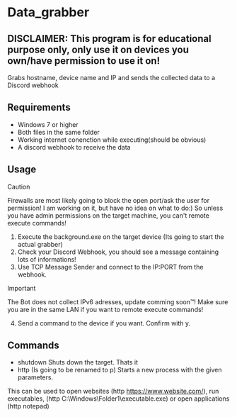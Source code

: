 # Data_grabber
## DISCLAIMER: This program is for educational purpose only, only use it on devices you own/have permission to use it on!
Grabs hostname, device name and IP and sends the collected data to a Discord webhook
## Requirements
- Windows 7 or higher
- Both files in the same folder
- Working internet conenction while executing(should be obvious)
-  A discord webhook to receive the data
## Usage
> [!CAUTION]
> Firewalls are most likely going to block the open port/ask the user for permission!
> I am working on it, but have no idea on what to do:)
> So unless you have admin permissions on the target machine, you can't remote execute commands!
1. Execute the background.exe on the target device (Its going to start the actual grabber)
2. Check your Discord Webhook, you should see a message containing lots of informations!
3. Use TCP Message Sender and connect to the IP:PORT from the webhook.
> [!IMPORTANT]
> The Bot does not collect IPv6 adresses, update comming soon™!
> Make sure you are in the same LAN if you want to remote execute commands!
4. Send a command to the device if you want. Confirm with y.
## Commands
- shutdown   Shuts down the target. Thats it
- http <parameter>   (Is going to be renamed to p) Starts a new process with the given parameters.

This can be used to open websites (http https://www.website.com/), run executables, (http C:\Windows\Folder1\executable.exe) 
or open applications (http notepad)
